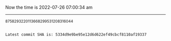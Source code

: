 Now the time is 2022-07-26 07:00:34 am

---

<small>8758293220113668299531208316044</small>

```txt

Latest commit SHA is: 5334d9e9be95e12d6d622ef49cbcf8110af19337
```
